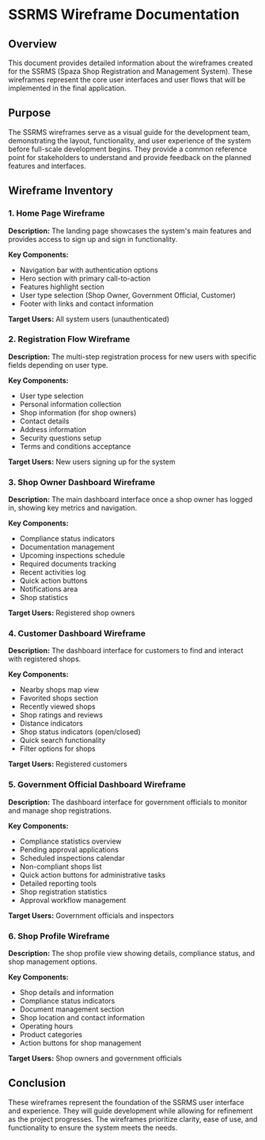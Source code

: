 
# SSRMS Wireframe Documentation

## Overview

This document provides detailed information about the wireframes created for the SSRMS (Spaza Shop Registration and Management System). These wireframes represent the core user interfaces and user flows that will be implemented in the final application.

## Purpose

The SSRMS wireframes serve as a visual guide for the development team, demonstrating the layout, functionality, and user experience of the system before full-scale development begins. They provide a common reference point for stakeholders to understand and provide feedback on the planned features and interfaces.

## Wireframe Inventory

### 1. Home Page Wireframe

**Description:** The landing page showcases the system's main features and provides access to sign up and sign in functionality.

**Key Components:**
- Navigation bar with authentication options
- Hero section with primary call-to-action
- Features highlight section
- User type selection (Shop Owner, Government Official, Customer)
- Footer with links and contact information

**Target Users:** All system users (unauthenticated)

### 2. Registration Flow Wireframe

**Description:** The multi-step registration process for new users with specific fields depending on user type.

**Key Components:**
- User type selection
- Personal information collection
- Shop information (for shop owners)
- Contact details
- Address information
- Security questions setup
- Terms and conditions acceptance

**Target Users:** New users signing up for the system

### 3. Shop Owner Dashboard Wireframe

**Description:** The main dashboard interface once a shop owner has logged in, showing key metrics and navigation.

**Key Components:**
- Compliance status indicators
- Documentation management
- Upcoming inspections schedule
- Required documents tracking
- Recent activities log
- Quick action buttons
- Notifications area
- Shop statistics

**Target Users:** Registered shop owners

### 4. Customer Dashboard Wireframe

**Description:** The dashboard interface for customers to find and interact with registered shops.

**Key Components:**
- Nearby shops map view
- Favorited shops section
- Recently viewed shops
- Shop ratings and reviews
- Distance indicators
- Shop status indicators (open/closed)
- Quick search functionality
- Filter options for shops

**Target Users:** Registered customers

### 5. Government Official Dashboard Wireframe

**Description:** The dashboard interface for government officials to monitor and manage shop registrations.

**Key Components:**
- Compliance statistics overview
- Pending approval applications
- Scheduled inspections calendar
- Non-compliant shops list
- Quick action buttons for administrative tasks
- Detailed reporting tools
- Shop registration statistics
- Approval workflow management

**Target Users:** Government officials and inspectors

### 6. Shop Profile Wireframe

**Description:** The shop profile view showing details, compliance status, and shop management options.

**Key Components:**
- Shop details and information
- Compliance status indicators
- Document management section
- Shop location and contact information
- Operating hours
- Product categories
- Action buttons for shop management

**Target Users:** Shop owners and government officials

## Conclusion

These wireframes represent the foundation of the SSRMS user interface and experience. They will guide development while allowing for refinement as the project progresses. The wireframes prioritize clarity, ease of use, and functionality to ensure the system meets the needs.